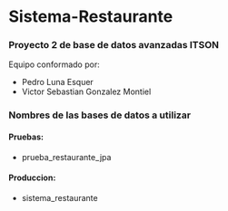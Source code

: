 # Sistema-Restaurante #
### Proyecto 2 de base de datos avanzadas ITSON ###
Equipo conformado por:<br>
- Pedro Luna Esquer <br>
- Victor Sebastian Gonzalez Montiel
### Nombres de las bases de datos a utilizar ###
#### Pruebas: ####
- prueba_restaurante_jpa
#### Produccion: ####
- sistema_restaurante
